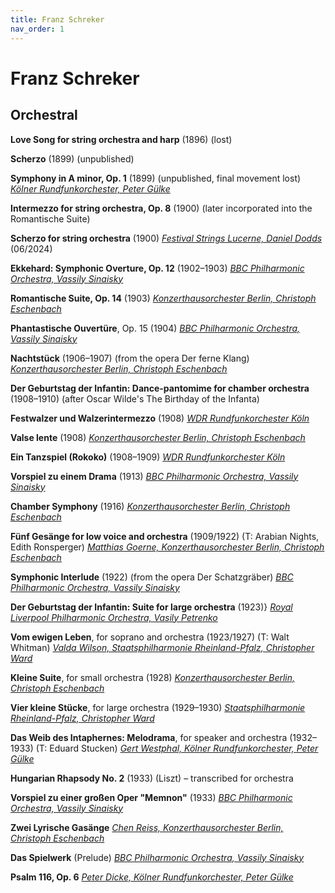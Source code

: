 ```yaml
---
title: Franz Schreker
nav_order: 1
---
```


# Franz Schreker

## Orchestral

**Love Song for string orchestra and harp** (1896) (lost)

**Scherzo** (1899) (unpublished)

**Symphony in A minor, Op. 1** (1899) (unpublished, final movement lost) [*Kölner Rundfunkorchester, Peter Gülke*](https://tidal.com/album/12455385)

**Intermezzo for string orchestra, Op. 8** (1900) (later incorporated into the Romantische Suite)

**Scherzo for string orchestra** (1900)  [*Festival Strings Lucerne, Daniel Dodds*](https://tidal.com/album/339643955) (06/2024)

**Ekkehard: Symphonic Overture, Op. 12** (1902–1903) [*BBC Philharmonic Orchestra, Vassily Sinaisky*](https://tidal.com/album/376259072)

**Romantische Suite, Op. 14** (1903) [*Konzerthausorchester Berlin, Christoph Eschenbach*](https://tidal.com/album/281043331)

**Phantastische Ouvertüre**, Op. 15 (1904) [*BBC Philharmonic Orchestra, Vassily Sinaisky*](https://tidal.com/album/376259072)

**Nachtstück** (1906–1907) (from the opera Der ferne Klang) [*Konzerthausorchester Berlin, Christoph Eschenbach*](https://tidal.com/album/281043331)

**Der Geburtstag der Infantin: Dance-pantomime for chamber orchestra** (1908–1910) (after Oscar Wilde's The Birthday of the Infanta) 

**Festwalzer und Walzerintermezzo** (1908) [*WDR Rundfunkorchester Köln*](https://tidal.com/album/12217358)

**Valse lente** (1908) [*Konzerthausorchester Berlin, Christoph Eschenbach*](https://tidal.com/album/281043331)

**Ein Tanzspiel (Rokoko)** (1908–1909) [*WDR Rundfunkorchester Köln*](https://tidal.com/album/12217358)

**Vorspiel zu einem Drama** (1913) [*BBC Philharmonic Orchestra, Vassily Sinaisky*](https://tidal.com/album/376259072)

**Chamber Symphony** (1916) [*Konzerthausorchester Berlin, Christoph Eschenbach*](https://tidal.com/album/281043331)

**Fünf Gesänge for low voice and orchestra** (1909/1922) (T: Arabian Nights, Edith Ronsperger) [*Matthias Goerne, Konzerthausorchester Berlin, Christoph Eschenbach*](https://tidal.com/album/281043331)

**Symphonic Interlude** (1922) (from the opera Der Schatzgräber) [*BBC Philharmonic Orchestra, Vassily Sinaisky*](https://tidal.com/album/376259072)

**Der Geburtstag der Infantin: Suite for large orchestra** (1923)} [*Royal Liverpool Philharmonic Orchestra, Vasily Petrenko*](https://tidal.com/album/180460353)

**Vom ewigen Leben**, for soprano and orchestra (1923/1927) (T: Walt Whitman) [*Valda Wilson, Staatsphilharmonie Rheinland-Pfalz, Christopher Ward*](https://tidal.com/album/285128688)

**Kleine Suite**, for small orchestra (1928) [*Konzerthausorchester Berlin, Christoph Eschenbach*](https://tidal.com/album/281043331)

**Vier kleine Stücke**, for large orchestra (1929–1930) [*Staatsphilharmonie Rheinland-Pfalz, Christopher Ward*](https://tidal.com/album/285128688)

**Das Weib des Intaphernes: Melodrama**, for speaker and orchestra (1932–1933) (T: Eduard Stucken) [*Gert Westphal, Kölner Rundfunkorchester, Peter Gülke*](https://tidal.com/album/12455385)

**Hungarian Rhapsody No. 2** (1933) (Liszt) – transcribed for orchestra

**Vorspiel zu einer großen Oper "Memnon"** (1933) [*BBC Philharmonic Orchestra, Vassily Sinaisky*](https://tidal.com/album/376417382)

**Zwei Lyrische Gasänge**  [*Chen Reiss, Konzerthausorchester Berlin, Christoph Eschenbach*](https://tidal.com/album/281043331)

**Das Spielwerk** (Prelude) [*BBC Philharmonic Orchestra, Vassily Sinaisky*](https://tidal.com/album/376417382)

**Psalm 116, Op. 6** [*Peter Dicke, Kölner Rundfunkorchester, Peter Gülke*](https://tidal.com/album/12455385)
